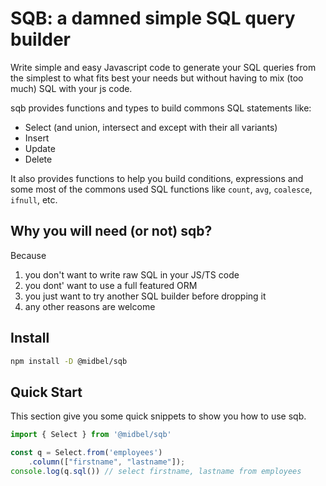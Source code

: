 # SQB: a damned simple SQL query builder

Write simple and easy Javascript code to generate your SQL queries from the simplest to what fits best your needs but without having to mix (too much) SQL with your js code.

sqb provides functions and types to build commons SQL statements like:

* Select (and union, intersect and except with their all variants)
* Insert
* Update
* Delete

It also provides functions to help you build conditions, expressions and some most of the commons used SQL functions like `count`, `avg`, `coalesce`, `ifnull`, etc.

## Why you will need (or not) sqb?

Because

1. you don't want to write raw SQL in your JS/TS code
2. you dont' want to use a full featured ORM
3. you just want to try another SQL builder before dropping it
4. any other reasons are welcome

## Install

```bash
npm install -D @midbel/sqb
```

## Quick Start

This section give you some quick snippets to show you how to use sqb.

```js
import { Select } from '@midbel/sqb'

const q = Select.from('employees')
	.column(["firstname", "lastname"]);
console.log(q.sql()) // select firstname, lastname from employees
```